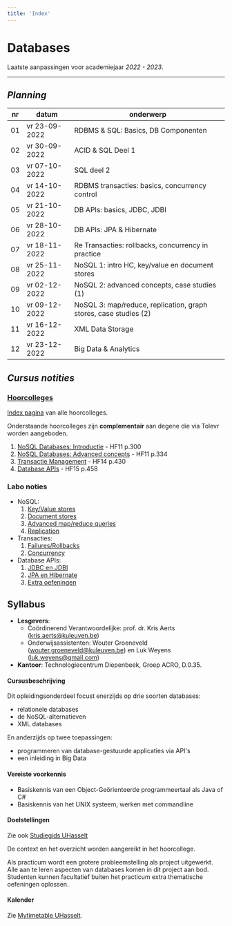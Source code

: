 ```yaml
---
title: 'Index'
---
```


# <i class="fas fa-database"></i> Databases <i class="fas fa-database"></i>

Laatste aanpassingen voor academiejaar _2022 - 2023_.

---

## _Planning_

| nr  | datum         | onderwerp                 |
|-----|---------------|---------------------------|
| 01  | vr 23-09-2022 | RDBMS & SQL: Basics, DB Componenten
| 02  | vr 30-09-2022 | ACID & SQL Deel 1
| 03  | vr 07-10-2022 | SQL deel 2
| 04  | vr 14-10-2022 | RDBMS transacties: basics, concurrency control
| 05  | vr 21-10-2022 | DB APIs: basics, JDBC, JDBI
| 06  | vr 28-10-2022 | DB APIs: JPA & Hibernate
| 07  | vr 18-11-2022 | Re Transacties: rollbacks, concurrency in practice
| 08  | vr 25-11-2022 | NoSQL 1: intro HC, key/value en document stores
| 09  | vr 02-12-2022 | NoSQL 2: advanced concepts, case studies (1)
| 10  | vr 09-12-2022 | NoSQL 3: map/reduce, replication, graph stores, case studies (2)
| 11  | vr 16-12-2022 | XML Data Storage
| 12  | vr 23-12-2022 | Big Data & Analytics


## _Cursus notities_

### [Hoorcolleges](/hoorcolleges)

[Index pagina](/hoorcolleges) van alle hoorcolleges.

Onderstaande hoorcolleges zijn **complementair** aan degene die via Tolevr worden aangeboden.

1. [NoSQL Databases: Introductie](/hoorcolleges/slides-1/) - HF11 p.300
2. [NoSQL Databases: Advanced concepts](/hoorcolleges/slides-2/) - HF11 p.334
3. [Transactie Management](/hoorcolleges/slides-3/) - HF14 p.430
4. [Database APIs](/hoorcolleges/slides-4) - HF15 p.458

### Labo noties

- NoSQL:
    1. [Key/Value stores](/nosql/keyvaluestores)
    2. [Document stores](/nosql/documentstores)
    3. [Advanced map/reduce queries](/nosql/mapreduce)
    4. [Replication](/nosql/replication)
- Transacties:
    1. [Failures/Rollbacks](/transacties/failures-rollbacks)
    2. [Concurrency](/transacties/concurrency)
- Database APIs:
    1. [JDBC en JDBI](/apis/jdbc-jdbi)
    2. [JPA en Hibernate](/apis/jpa)
    3. [Extra oefeningen](/apis/ex)

## Syllabus

- **Lesgevers**:
    + Coördinerend Verantwoordelijke: prof. dr. Kris Aerts ([kris.aerts@kuleuven.be](mailto:kris.aerts@kuleuven.be))
    + Onderwijsassistenten: Wouter Groeneveld ([wouter.groeneveld@kuleuven.be](mailto:wouter.groeneveld@kuleuven.be)) en Luk Weyens ([luk.weyens@gmail.com](mailto:luk.weyens@gmail.com))
- **Kantoor**: Technologiecentrum Diepenbeek, Groep ACRO, D.0.35. 


#### Cursusbeschrijving

Dit opleidingsonderdeel focust enerzijds op drie soorten databases:

- relationele databases
- de NoSQL-alternatieven
- XML databases

En anderzijds op twee toepassingen:

- programmeren van database-gestuurde applicaties via API's
- een inleiding in Big Data


#### Vereiste voorkennis

- Basiskennis van een Object-Geörienteerde programmeertaal als Java of C#
- Basiskennis van het UNIX systeem, werken met commandline

#### Doelstellingen

Zie ook [Studiegids UHasselt](hhttps://uhintra03.uhasselt.be/studiegidswww/opleidingsonderdeel.aspx?a=2022&i=4290&n=4&t=01)
    
De context en het overzicht worden aangereikt in het hoorcollege.

Als practicum wordt een grotere probleemstelling als project uitgewerkt. Alle aan te leren aspecten van databases komen in dit project aan bod. Studenten kunnen facultatief buiten het practicum extra thematische oefeningen oplossen.


#### Kalender

Zie [Mytimetable UHasselt](https://mytimetable.uhasselt.be/).
